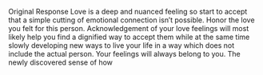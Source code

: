 Original Response
Love is a deep and nuanced feeling
so start to accept that a simple
cutting of emotional connection
isn’t possible. Honor the love you
felt for this person.
Acknowledgement of your love
feelings will most likely help you
find a dignified way to accept them
while at the same time slowly
developing new ways to live your
life in a way which does not
include the actual person. Your
feelings will always belong to you.
The newly discovered sense of how